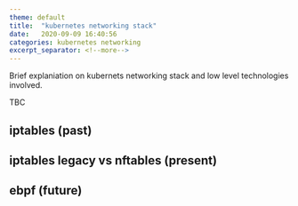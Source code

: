 ```yaml
---
theme: default
title:  "kubernetes networking stack"
date:   2020-09-09 16:40:56
categories: kubernetes networking
excerpt_separator: <!--more-->
---
```


Brief explaniation on kubernets networking stack and low level technologies involved.

TBC

<!--more-->

## iptables (past)

## iptables legacy vs nftables (present)

## ebpf (future)
